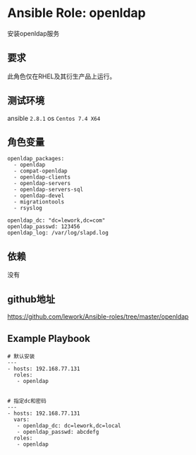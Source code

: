 # Ansible Role: openldap

安装openldap服务

## 要求

此角色仅在RHEL及其衍生产品上运行。

## 测试环境

ansible `2.8.1`
os `Centos 7.4 X64`

## 角色变量
	openldap_packages:
	  - openldap
	  - compat-openldap
	  - openldap-clients
	  - openldap-servers
	  - openldap-servers-sql
	  - openldap-devel
	  - migrationtools
	  - rsyslog

	openldap_dc: "dc=lework,dc=com"
	openldap_passwd: 123456
	openldap_log: /var/log/slapd.log

## 依赖

没有

## github地址
https://github.com/lework/Ansible-roles/tree/master/openldap

## Example Playbook

	# 默认安装
	---
	- hosts: 192.168.77.131
	  roles:
	   - openldap
	   

	# 指定dc和密码
	---
	- hosts: 192.168.77.131
	  vars:
	   - openldap_dc: dc=lework,dc=local
	   - openldap_passwd: abcdefg
	  roles:
	   - openldap